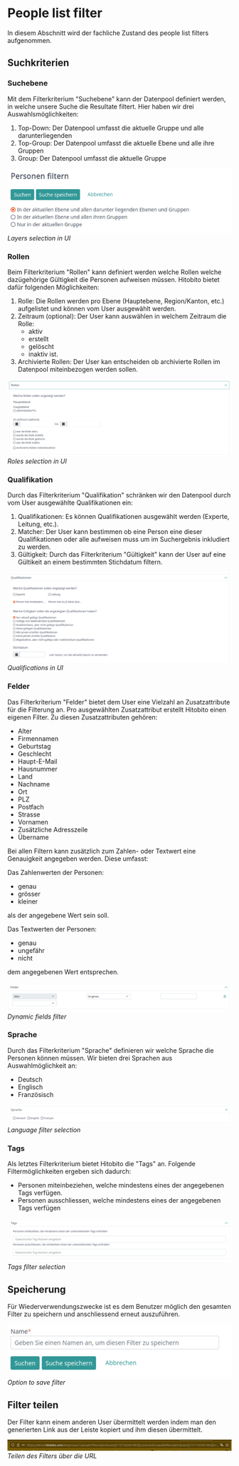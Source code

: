 # People list filter
In diesem Abschnitt wird der fachliche Zustand des people list filters aufgenommen.

## Suchkriterien

### Suchebene
Mit dem Filterkriterium "Suchebene" kann der Datenpool definiert werden, in welche unsere Suche
die Resultate filtert. Hier haben wir drei Auswahlsmöglichkeiten:

1. Top-Down: Der Datenpool umfasst die aktuelle Gruppe und alle darunterliegenden
2. Top-Group: Der Datenpool umfasst die aktuelle Ebene und alle ihre Gruppen
3. Group: Der Datenpool umfasst die aktuelle Gruppe

<img src="../../../assets/img/people_list_filter/Layers.png">
<i>Layers selection in UI</i>

### Rollen
Beim Filterkriterium "Rollen" kann definiert werden welche Rollen welche dazügehörige Gültigkeit
die Personen aufweisen müssen. Hitobito bietet dafür folgenden Möglichkeiten:

1. Rolle: Die Rollen werden pro Ebene (Hauptebene, Region/Kanton, etc.) aufgelistet und können vom User ausgewählt werden.
2. Zeitraum (optional): Der User kann auswählen in welchem Zeitraum die Rolle:
    - aktiv
    - erstellt
    - gelöscht
    - inaktiv
      ist.
3. Archivierte Rollen: Der User kan entscheiden ob archivierte Rollen im Datenpool miteinbezogen werden sollen.

<img src="../../../assets/img/people_list_filter/roles.png">
<i>Roles selection in UI</i>

### Qualifikation
Durch das Filterkriterium "Qualifikation" schränken wir den Datenpool durch vom User ausgewählte Qualifikationen ein:

1. Qualifikationen: Es können Qualifikationen ausgewählt werden (Experte, Leitung, etc.).
2. Matcher: Der User kann bestimmen ob eine Person eine dieser Qualifikationen oder alle aufweisen muss um
   im Suchergebnis inkludiert zu werden.
3. Gültigkeit: Durch das Filterkriterium "Gültigkeit" kann der User auf eine Gültikeit an einem bestimmten Stichdatum
   filtern.

<img src="../../../assets/img/people_list_filter/Qualification.png">
<i>Qualifications in UI</i>

### Felder
Das Filterkriterium "Felder" bietet dem User eine Vielzahl an Zusatzattribute für die Filterung an. Pro ausgewählten
Zusatzattribut erstellt Hitobito einen eigenen Filter. Zu diesen Zusatzattributen gehören:

- Alter
- Firmennamen
- Geburtstag
- Geschlecht
- Haupt-E-Mail
- Hausnummer
- Land
- Nachname
- Ort
- PLZ
- Postfach
- Strasse
- Vornamen
- Zusätzliche Adresszeile
- Übername

Bei allen Filtern kann zusätzlich zum Zahlen- oder Textwert eine Genauigkeit angegeben werden. Diese umfasst:

Das Zahlenwerten der Personen:
- genau
- grösser
- kleiner

als der angegebene Wert sein soll.

Das Textwerten der Personen:
- genau
- ungefähr
- nicht

dem angegebenen Wert entsprechen.

<img src="../../../assets/img/people_list_filter/fields.png">
<i>Dynamic fields filter</i>


### Sprache
Durch das Filterkriterium "Sprache" definieren wir welche Sprache die Personen können müssen.
Wir bieten drei Sprachen aus Auswahlmöglichkeit an:
- Deutsch
- Englisch
- Französisch

<img src="../../../assets/img/people_list_filter/Langage.png">
<i>Language filter selection</i>

### Tags
Als letztes Filterkriterium bietet Hitobito die "Tags" an. Folgende Filtermöglichkeiten ergeben sich dadurch:
- Personen miteinbeziehen, welche mindestens eines der angegebenen Tags verfügen.
- Personen ausschliessen, welche mindestens eines der angegebenen Tags verfügen

<img src="../../../assets/img/people_list_filter/Tags.png">
<i>Tags filter selection</i>

## Speicherung
Für Wiederverwendungszwecke ist es dem Benutzer möglich den gesamten Filter zu speichern und anschliessend erneut
auszuführen.

<img src="../../../assets/img/people_list_filter/Saving.png">
<i>Option to save filter</i>

## Filter teilen
Der Filter kann einem anderen User übermittelt werden indem man den generierten Link aus der Leiste kopiert und
ihm diesen übermittelt.

<img src="../../../assets/img/people_list_filter/filterLink.png">
<i>Teilen des Filters über die URL</i>



